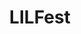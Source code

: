 ---
layout: project
title:  "LILFest"
categories: projects
slug: lilfest
order: 5
show: true
description: >-
    <p>Art direction and design to make a work retreat a little more special, created using found office supplies.</p>
    <p>This is a collaboration with LIL's <a href="https://twitter.com/clare__stanton">Clare Stanton</a>.</p>
tags: ["design", "pm"]

media: [
    {image: "lilfest/notebooks.jpg", desc: "Notebooks for attendees made out of office supplies"},
    {image: "lilfest/rubber-bands.jpg", desc: "Notebooks bound using rubber bands found in the office"},
    {image: "lilfest/notebooks-stack.jpg"},
    {image: "lilfest/take-one.jpg", desc: ""},
    {image: "lilfest/agenda-map.jpg", desc: "The color printer was being used, so, b/w printing + highlighters"},
    {image: "lilfest/buttons.jpg", desc: ""},
]
---